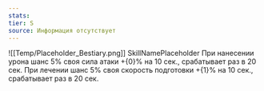 ```yaml
---
stats: 
tier: S
source: Информация отсутствует
---
```

![[Temp/Placeholder_Bestiary.png]]
SkillNamePlaceholder
При нанесении урона шанс 5% своя сила атаки +{0}% на 10 сек., срабатывает раз в 20 сек. При лечении шанс 5% своя скорость подготовки +{1}% на 10 сек., срабатывает раз в 20 сек.
